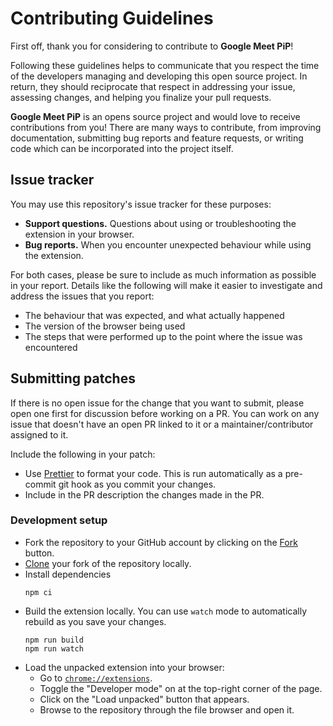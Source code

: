 # Contributing Guidelines

First off, thank you for considering to contribute to **Google Meet PiP**!

Following these guidelines helps to communicate that you respect the time of the developers managing and developing this open source project. In return, they should reciprocate that respect in addressing your issue, assessing changes, and helping you finalize your pull requests.

**Google Meet PiP** is an opens source project and would love to receive contributions from you! There are many ways to contribute, from improving documentation, submitting bug reports and feature requests, or writing code which can be incorporated into the project itself.

## Issue tracker

You may use this repository's issue tracker for these purposes:

- **Support questions.** Questions about using or troubleshooting the extension in your browser.
- **Bug reports.** When you encounter unexpected behaviour while using the extension.

For both cases, please be sure to include as much information as possible in your report. Details like the following will make it easier to investigate and address the issues that you report:

- The behaviour that was expected, and what actually happened
- The version of the browser being used
- The steps that were performed up to the point where the issue was encountered

## Submitting patches

If there is no open issue for the change that you want to submit, please open one first for discussion before working on a PR. You can work on any issue that doesn't have an open PR linked to it or a maintainer/contributor assigned to it.

Include the following in your patch:

- Use [Prettier](https://prettier.io/) to format your code. This is run automatically as a pre-commit git hook as you commit your changes.
- Include in the PR description the changes made in the PR.

### Development setup

- Fork the repository to your GitHub account by clicking on the [Fork](https://github.com/arnellebalane/google-meet-pip/fork) button.
- [Clone](https://docs.github.com/en/free-pro-team@latest/github/getting-started-with-github/fork-a-repo#step-2-create-a-local-clone-of-your-fork) your fork of the repository locally.
- Install dependencies
  ```
  npm ci
  ```
- Build the extension locally. You can use `watch` mode to automatically rebuild as you save your changes.
  ```
  npm run build
  npm run watch
  ```
- Load the unpacked extension into your browser:
  - Go to [`chrome://extensions`](chrome://extensions).
  - Toggle the "Developer mode" on at the top-right corner of the page.
  - Click on the "Load unpacked" button that appears.
  - Browse to the repository through the file browser and open it.

